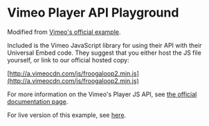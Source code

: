 Vimeo Player API Playground
===========================

Modified from [Vimeo's official example](https://github.com/vimeo/player-api).

Included is the Vimeo JavaScript library for using their API with their Universal Embed code.
They suggest that you either host the JS file yourself, or link to our official hosted copy:

[http://a.vimeocdn.com/js/froogaloop2.min.js](http://a.vimeocdn.com/js/froogaloop2.min.js)

For more information on the Vimeo's Player JS API, see [the official documentation page](https://developer.vimeo.com/player/js-api).

For live version of this example, see [here](http://player.vimeo.com/playground).